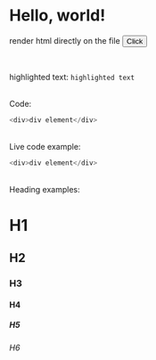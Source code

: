 # Hello, world!

render html directly on the file <button>Click</button>

<br />

highlighted text: `highlighted text`

<br />
Code:

```js
<div>div element</div>
```

<br />
Live code example:

```js live
<div>div element</div>
```

<br />
Heading examples:

# H1

## H2

### H3

#### H4

##### H5

###### H6
